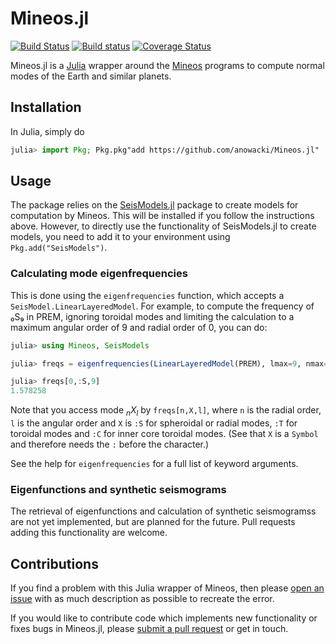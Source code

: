 # Mineos.jl

[![Build Status](https://travis-ci.org/anowacki/Mineos.jl.svg?branch=master)](https://travis-ci.org/anowacki/Mineos.jl)
[![Build status](https://ci.appveyor.com/api/projects/status/8mhk01fra1qi7d5c?svg=true)](https://ci.appveyor.com/project/AndyNowacki/mineos-jl)
[![Coverage Status](https://coveralls.io/repos/github/anowacki/Mineos.jl/badge.svg?branch=master)](https://coveralls.io/github/anowacki/Mineos.jl?branch=master)

Mineos.jl is a [Julia](https://julialang.org) wrapper around
the [Mineos](https://geodynamics.org/cig/software/mineos)
programs to compute normal modes of the Earth and similar
planets.

## Installation
In Julia, simply do
```julia
julia> import Pkg; Pkg.pkg"add https://github.com/anowacki/Mineos.jl"
```

## Usage
The package relies on the [SeisModels.jl](https://github.com/anowacki/SeisModels.jl)
package to create models for computation by Mineos.  This will be
installed if you follow the instructions above.  However, to directly
use the functionality of SeisModels.jl to create models, you need to
add it to your environment using `Pkg.add("SeisModels")`.

### Calculating mode eigenfrequencies
This is done using the `eigenfrequencies` function, which accepts
a `SeisModel.LinearLayeredModel`.  For example, to compute
the frequency of ₀S₉ in PREM, ignoring toroidal modes and limiting the
calculation to a maximum angular order of 9 and radial order of 0, you can do:

```julia
julia> using Mineos, SeisModels

julia> freqs = eigenfrequencies(LinearLayeredModel(PREM), lmax=9, nmax=0, toroidal=false, ic_toroidal=false);

julia> freqs[0,:S,9]
1.578258

```

Note that you access mode _<sub>n</sub>X<sub>l</sub>_ by
`freqs[n,X,l]`, where `n` is the radial order, `l` is the angular
order and `X` is `:S` for spheroidal or radial modes, `:T` for
toroidal modes and `:C` for inner core toroidal modes.  (See
that `X` is a `Symbol` and therefore needs the `:` before the character.)

See the help for `eigenfrequencies` for a full list of keyword arguments.

### Eigenfunctions and synthetic seismograms
The retrieval of eigenfunctions and calculation of synthetic seismogramss
are not yet implemented, but are planned for the future.  Pull requests
adding this functionality are welcome.

## Contributions
If you find a problem with this Julia wrapper of Mineos, then please
[open an issue](https://github.com/anowacki/Mineos.jl/issues/new/choose)
with as much description as possible to recreate the error.

If you would like to contribute code which implements new functionality
or fixes bugs in Mineos.jl, please
[submit a pull request](https://github.com/anowacki/Mineos.jl/compare)
or get in touch.
